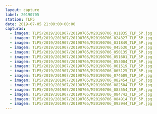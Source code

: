 ```yaml
---
layout: capture
label: 20190705
station: TLP5
date: 2019-07-05 21:00:00+00:00
capturas:
  - imagem: TLP5/2019/201907/20190705/M20190706_011835_TLP_5P.jpg
  - imagem: TLP5/2019/201907/20190705/M20190706_024327_TLP_5P.jpg
  - imagem: TLP5/2019/201907/20190705/M20190706_031849_TLP_5P.jpg
  - imagem: TLP5/2019/201907/20190705/M20190706_045530_TLP_5P.jpg
  - imagem: TLP5/2019/201907/20190705/M20190706_050135_TLP_5P.jpg
  - imagem: TLP5/2019/201907/20190705/M20190706_051601_TLP_5P.jpg
  - imagem: TLP5/2019/201907/20190705/M20190706_053004_TLP_5P.jpg
  - imagem: TLP5/2019/201907/20190705/M20190706_061519_TLP_5P.jpg
  - imagem: TLP5/2019/201907/20190705/M20190706_065125_TLP_5P.jpg
  - imagem: TLP5/2019/201907/20190705/M20190706_074609_TLP_5P.jpg
  - imagem: TLP5/2019/201907/20190705/M20190706_082454_TLP_5P.jpg
  - imagem: TLP5/2019/201907/20190705/M20190706_082504_TLP_5P.jpg
  - imagem: TLP5/2019/201907/20190705/M20190706_083554_TLP_5P.jpg
  - imagem: TLP5/2019/201907/20190705/M20190706_084742_TLP_5P.jpg
  - imagem: TLP5/2019/201907/20190705/M20190706_084914_TLP_5P.jpg
  - imagem: TLP5/2019/201907/20190705/M20190706_092944_TLP_5P.jpg
---
```

